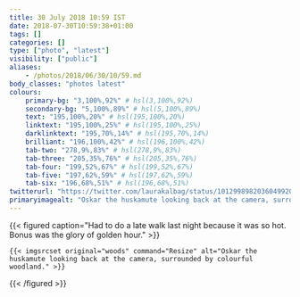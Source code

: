 ```yaml
---
title: 30 July 2018 10:59 IST
date: 2018-07-30T10:59:38+01:00
tags: []
categories: []
type: ["photo", "latest"]
visibility: ["public"]
aliases:
    - /photos/2018/06/30/10/59.md
body_classes: "photos latest"
colours:
    primary-bg: "3,100%,92%" # hsl(3,100%,92%)
    secondary-bg: "5,100%,89%" # hsl(5,100%,89%)
    text: "195,100%,20%" # hsl(195,100%,20%)
    linktext: "195,100%,25%" # hsl(195,100%,25%)
    darklinktext: "195,70%,14%" # hsl(195,70%,14%)
    brilliant: "196,100%,42%" # hsl(196,100%,42%)
    tab-two: "278,9%,83%" # hsl(278,9%,83%)
    tab-three: "205,35%,76%" # hsl(205,35%,76%)
    tab-four: "199,52%,67%" # hsl(199,52%,67%)
    tab-five: "197,62%,59%" # hsl(197,62%,59%)
    tab-six: "196,68%,51%" # hsl(196,68%,51%)
twitterurl: "https://twitter.com/laurakalbag/status/1012998982036049920"
primaryimagealt: "Oskar the huskamute looking back at the camera, surrounded by colourful woodland."
---
```


{{< figured caption="Had to do a late walk last night because it was so hot. Bonus was the glory of golden hour." >}}

    {{< imgsrcset original="woods" command="Resize" alt="Oskar the huskamute looking back at the camera, surrounded by colourful woodland." >}}

{{< /figured >}}
